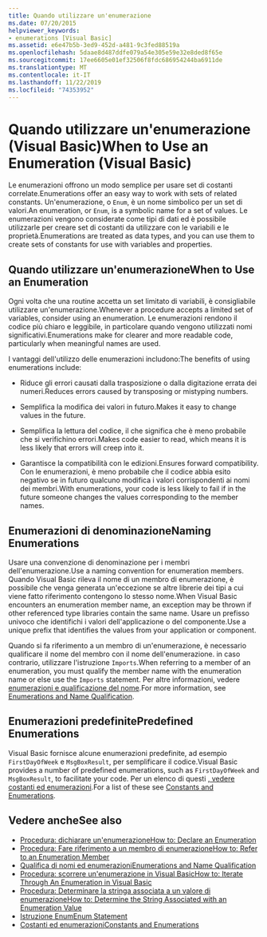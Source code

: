 ```yaml
---
title: Quando utilizzare un'enumerazione
ms.date: 07/20/2015
helpviewer_keywords:
- enumerations [Visual Basic]
ms.assetid: e6e47b5b-3ed9-452d-a481-9c3fed88519a
ms.openlocfilehash: 5daae8d487ddfe079a54e305e59e32e8ded8f65e
ms.sourcegitcommit: 17ee6605e01ef32506f8fdc686954244ba6911de
ms.translationtype: MT
ms.contentlocale: it-IT
ms.lasthandoff: 11/22/2019
ms.locfileid: "74353952"
---
```

# <a name="when-to-use-an-enumeration-visual-basic"></a><span data-ttu-id="9d0ae-102">Quando utilizzare un'enumerazione (Visual Basic)</span><span class="sxs-lookup"><span data-stu-id="9d0ae-102">When to Use an Enumeration (Visual Basic)</span></span>
<span data-ttu-id="9d0ae-103">Le enumerazioni offrono un modo semplice per usare set di costanti correlate.</span><span class="sxs-lookup"><span data-stu-id="9d0ae-103">Enumerations offer an easy way to work with sets of related constants.</span></span> <span data-ttu-id="9d0ae-104">Un'enumerazione, o `Enum`, è un nome simbolico per un set di valori.</span><span class="sxs-lookup"><span data-stu-id="9d0ae-104">An enumeration, or `Enum`, is a symbolic name for a set of values.</span></span> <span data-ttu-id="9d0ae-105">Le enumerazioni vengono considerate come tipi di dati ed è possibile utilizzarle per creare set di costanti da utilizzare con le variabili e le proprietà.</span><span class="sxs-lookup"><span data-stu-id="9d0ae-105">Enumerations are treated as data types, and you can use them to create sets of constants for use with variables and properties.</span></span>  
  
## <a name="when-to-use-an-enumeration"></a><span data-ttu-id="9d0ae-106">Quando utilizzare un'enumerazione</span><span class="sxs-lookup"><span data-stu-id="9d0ae-106">When to Use an Enumeration</span></span>  
 <span data-ttu-id="9d0ae-107">Ogni volta che una routine accetta un set limitato di variabili, è consigliabile utilizzare un'enumerazione.</span><span class="sxs-lookup"><span data-stu-id="9d0ae-107">Whenever a procedure accepts a limited set of variables, consider using an enumeration.</span></span> <span data-ttu-id="9d0ae-108">Le enumerazioni rendono il codice più chiaro e leggibile, in particolare quando vengono utilizzati nomi significativi.</span><span class="sxs-lookup"><span data-stu-id="9d0ae-108">Enumerations make for clearer and more readable code, particularly when meaningful names are used.</span></span>  
  
 <span data-ttu-id="9d0ae-109">I vantaggi dell'utilizzo delle enumerazioni includono:</span><span class="sxs-lookup"><span data-stu-id="9d0ae-109">The benefits of using enumerations include:</span></span>  
  
- <span data-ttu-id="9d0ae-110">Riduce gli errori causati dalla trasposizione o dalla digitazione errata dei numeri.</span><span class="sxs-lookup"><span data-stu-id="9d0ae-110">Reduces errors caused by transposing or mistyping numbers.</span></span>  
  
- <span data-ttu-id="9d0ae-111">Semplifica la modifica dei valori in futuro.</span><span class="sxs-lookup"><span data-stu-id="9d0ae-111">Makes it easy to change values in the future.</span></span>  
  
- <span data-ttu-id="9d0ae-112">Semplifica la lettura del codice, il che significa che è meno probabile che si verifichino errori.</span><span class="sxs-lookup"><span data-stu-id="9d0ae-112">Makes code easier to read, which means it is less likely that errors will creep into it.</span></span>  
  
- <span data-ttu-id="9d0ae-113">Garantisce la compatibilità con le edizioni.</span><span class="sxs-lookup"><span data-stu-id="9d0ae-113">Ensures forward compatibility.</span></span> <span data-ttu-id="9d0ae-114">Con le enumerazioni, è meno probabile che il codice abbia esito negativo se in futuro qualcuno modifica i valori corrispondenti ai nomi dei membri.</span><span class="sxs-lookup"><span data-stu-id="9d0ae-114">With enumerations, your code is less likely to fail if in the future someone changes the values corresponding to the member names.</span></span>  
  
## <a name="naming-enumerations"></a><span data-ttu-id="9d0ae-115">Enumerazioni di denominazione</span><span class="sxs-lookup"><span data-stu-id="9d0ae-115">Naming Enumerations</span></span>  
 <span data-ttu-id="9d0ae-116">Usare una convenzione di denominazione per i membri dell'enumerazione.</span><span class="sxs-lookup"><span data-stu-id="9d0ae-116">Use a naming convention for enumeration members.</span></span> <span data-ttu-id="9d0ae-117">Quando Visual Basic rileva il nome di un membro di enumerazione, è possibile che venga generata un'eccezione se altre librerie dei tipi a cui viene fatto riferimento contengono lo stesso nome.</span><span class="sxs-lookup"><span data-stu-id="9d0ae-117">When Visual Basic encounters an enumeration member name, an exception may be thrown if other referenced type libraries contain the same name.</span></span> <span data-ttu-id="9d0ae-118">Usare un prefisso univoco che identifichi i valori dell'applicazione o del componente.</span><span class="sxs-lookup"><span data-stu-id="9d0ae-118">Use a unique prefix that identifies the values from your application or component.</span></span>  
  
 <span data-ttu-id="9d0ae-119">Quando si fa riferimento a un membro di un'enumerazione, è necessario qualificare il nome del membro con il nome dell'enumerazione. in caso contrario, utilizzare l'istruzione `Imports`.</span><span class="sxs-lookup"><span data-stu-id="9d0ae-119">When referring to a member of an enumeration, you must qualify the member name with the enumeration name or else use the `Imports` statement.</span></span> <span data-ttu-id="9d0ae-120">Per altre informazioni, vedere [enumerazioni e qualificazione del nome](../../../../visual-basic/programming-guide/language-features/constants-enums/enumerations-and-name-qualification.md).</span><span class="sxs-lookup"><span data-stu-id="9d0ae-120">For more information, see [Enumerations and Name Qualification](../../../../visual-basic/programming-guide/language-features/constants-enums/enumerations-and-name-qualification.md).</span></span>  
  
## <a name="predefined-enumerations"></a><span data-ttu-id="9d0ae-121">Enumerazioni predefinite</span><span class="sxs-lookup"><span data-stu-id="9d0ae-121">Predefined Enumerations</span></span>  
 <span data-ttu-id="9d0ae-122">Visual Basic fornisce alcune enumerazioni predefinite, ad esempio `FirstDayOfWeek` e `MsgBoxResult`, per semplificare il codice.</span><span class="sxs-lookup"><span data-stu-id="9d0ae-122">Visual Basic provides a number of predefined enumerations, such as `FirstDayOfWeek` and `MsgBoxResult`, to facilitate your code.</span></span> <span data-ttu-id="9d0ae-123">Per un elenco di questi [, vedere costanti ed enumerazioni](../../../../visual-basic/language-reference/constants-and-enumerations.md).</span><span class="sxs-lookup"><span data-stu-id="9d0ae-123">For a list of these see [Constants and Enumerations](../../../../visual-basic/language-reference/constants-and-enumerations.md).</span></span>  
  
## <a name="see-also"></a><span data-ttu-id="9d0ae-124">Vedere anche</span><span class="sxs-lookup"><span data-stu-id="9d0ae-124">See also</span></span>

- [<span data-ttu-id="9d0ae-125">Procedura: dichiarare un'enumerazione</span><span class="sxs-lookup"><span data-stu-id="9d0ae-125">How to: Declare an Enumeration</span></span>](../../../../visual-basic/programming-guide/language-features/constants-enums/how-to-declare-enumerations.md)
- [<span data-ttu-id="9d0ae-126">Procedura: Fare riferimento a un membro di enumerazione</span><span class="sxs-lookup"><span data-stu-id="9d0ae-126">How to: Refer to an Enumeration Member</span></span>](../../../../visual-basic/programming-guide/language-features/constants-enums/how-to-refer-to-an-enumeration-member.md)
- [<span data-ttu-id="9d0ae-127">Qualifica di nomi ed enumerazioni</span><span class="sxs-lookup"><span data-stu-id="9d0ae-127">Enumerations and Name Qualification</span></span>](../../../../visual-basic/programming-guide/language-features/constants-enums/enumerations-and-name-qualification.md)
- [<span data-ttu-id="9d0ae-128">Procedura: scorrere un'enumerazione in Visual Basic</span><span class="sxs-lookup"><span data-stu-id="9d0ae-128">How to: Iterate Through An Enumeration in Visual Basic</span></span>](../../../../visual-basic/programming-guide/language-features/constants-enums/how-to-iterate-through-an-enumeration.md)
- [<span data-ttu-id="9d0ae-129">Procedura: Determinare la stringa associata a un valore di enumerazione</span><span class="sxs-lookup"><span data-stu-id="9d0ae-129">How to: Determine the String Associated with an Enumeration Value</span></span>](../../../../visual-basic/programming-guide/language-features/constants-enums/how-to-determine-the-string-associated-with-an-enumeration-value.md)
- [<span data-ttu-id="9d0ae-130">Istruzione Enum</span><span class="sxs-lookup"><span data-stu-id="9d0ae-130">Enum Statement</span></span>](../../../../visual-basic/language-reference/statements/enum-statement.md)
- [<span data-ttu-id="9d0ae-131">Costanti ed enumerazioni</span><span class="sxs-lookup"><span data-stu-id="9d0ae-131">Constants and Enumerations</span></span>](../../../../visual-basic/language-reference/constants-and-enumerations.md)
